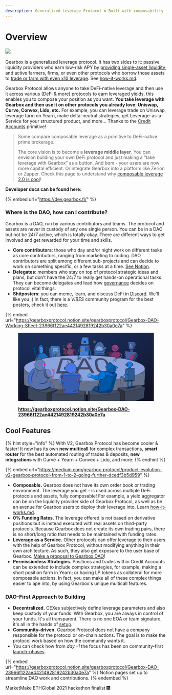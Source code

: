 ```yaml
---
description: Generalized Leverage Protocol ⚙ Built with composability in mind <3
---
```


# Overview&#x20;

![](.gitbook/assets/IMG\_7234.PNG)

Gearbox is a generalized leverage protocol. It has two sides to it: passive liquidity providers who earn low-risk APY by [providing single-asset liquidity](liquidity-providers/manage-liquidity.md); and active farmers, firms, or even other protocols who borrow those assets to [trade or farm with even x10 leverage](overview/credit-account/). See [how-it-works.md](overview/how-it-works.md "mention").

Gearbox Protocol allows anyone to take DeFi-native leverage and then use it across various (DeFi & more) protocols to earn leveraged yields, this enables you to compose your position as you want. **You take leverage with Gearbox and then use it on other protocols you already love: Uniswap, Curve, Convex, Lido, etc.** For example, you can leverage trade on Uniswap, leverage farm on Yearn, make delta-neutral strategies, get Leverage-as-a-Service for your structured product, and more... Thanks to the [Credit Accounts](overview/credit-account/) primitive!

> Some compare composable leverage as a primitive to DeFi-native prime brokerage.
>
> The core vision is to become a **leverage middle layer**. You can envision building your own DeFi protocol and just making a “take leverage with Gearbox” as a button. And _bam_ - your users are now more capital efficient. Or integrate Gearbox into a platform like Zerion or Zapper. Check this page to understand why [composable leverage 2.0 is cool](leverage-2.0-is-composable.md)!

**Developer docs can be found here:**

{% embed url="https://dev.gearbox.fi/" %}

### **Where is the DAO, how can I contribute?**

Gearbox is a DAO, run by various contributors and teams. The protocol and assets are never in custody of any one single person. You can be in a DAO but not be 24/7 active, which is totally okay. There are different ways to get involved and get rewarded for your time and skills.&#x20;

* **Core contributors**: those who day and/or night work on different tasks as core contributors, ranging from marketing to coding. DAO contributors are split among different sub-projects and can decide to work on something specific, or a few tasks at a time. [See Notion](https://gearboxprotocol.notion.site/Gearbox-DAO-23966f122ae4421492819242b30a0e7a).&#x20;
* **Delegates**: members who stay on top of protocol strategic ideas and plans, but don’t have the 24/7 to really get hands-on operational tasks. They can become delegates and lead how [governance](governance/setup/) decides on protocol vital things.&#x20;
* **Shitposters**: you can meme, learn, and discuss DeFi in [Discord](https://discord.com/invite/gearbox). We’ll like you ;) In fact, there is a _VIBES_ community program for the best posters, check it out [here](https://medium.com/gearbox-protocol/vibes-community-program-is-starting-welcome-to-the-1st-stage-e64a03f4c025).

{% embed url="https://gearboxprotocol.notion.site/gearboxprotocol/Gearbox-DAO-Working-Sheet-23966f122ae4421492819242b30a0e7a" %}

<figure><img src=".gitbook/assets/IMG_0418.png" alt=""><figcaption><p><strong></strong><a href="https://gearboxprotocol.notion.site/Gearbox-DAO-23966f122ae4421492819242b30a0e7a"><strong>https://gearboxprotocol.notion.site/Gearbox-DAO-23966f122ae4421492819242b30a0e7a</strong></a><strong></strong></p></figcaption></figure>

## **Cool Features**

{% hint style="info" %}
With V2, Gearbox Protocol has become cooler & faster! It now has its own **new multicall** for complex transactions, **smart router** for the best automated routing of trades & deposits, **new integrations** with Curve + Yearn + Convex + Lido, and more:
{% endhint %}

{% embed url="https://medium.com/gearbox-protocol/product-evolution-v2-gearbox-protocol-from-1-to-2-going-further-dcedf3b5d959" %}

* **Composable.** Gearbox does not have its own order book or trading environment. The leverage you get - is used across multiple DeFi protocols and assets, fully composable! For example, a yield aggregator can be on the liquidity provider side of Gearbox Protocol, as well as be an avenue for Gearbox users to deploy their leverage into. Learn [how-it-works.md](overview/how-it-works.md "mention").
* **0% Funding Rates**. The leverage offered is not based on derivative positions but is instead executed with real assets on third-party protocols. Because Gearbox does not create its own trading pairs, there is no short/long ratio that needs to be maintained with funding rates.&#x20;
* **Leverage as a Service.** Other protocols can offer leverage to their users with the help of Gearbox Protocol, without modifying anything in their own architecture. As such, they also get exposure to the user base of Gearbox. [Make a proposal to Gearbox DAO](https://gov.gearbox.fi/t/template-proposal-for-managing-gearbox-protocol-parameters/100)!
* **Permissionless Strategies.** Positions and trades within Credit Accounts can be extended to include complex strategies, for example, making a short position farm in Yearn; or having LP tokens as collateral for more composable actions. In fact, you can make all of these complex things easier to ape into, by using Gearbox's unique multicall features.

### DAO-First Approach to Building

* **Decentralized.** CEXes subjectively define leverage parameters and also keep custody of your funds. With Gearbox, you are always in control of your funds. It's all transparent. There is no one EOA or team signature, it's all in the hands of [setup](governance/setup/ "mention").
* **Community-driven.** Gearbox Protocol does not have a company responsible for the protocol or on-chain actions. The goal is to make the protocol work based on how the community wants it.&#x20;
* You can check how from _day -1_ the focus has been on community-first [launch-phases](overview/launch-phases/ "mention").

{% embed url="https://gearboxprotocol.notion.site/gearboxprotocol/Gearbox-DAO-23966f122ae4421492819242b30a0e7a" %}
Notion pages set up to streamline DAO work and contributions.
{% endembed %}

MarketMake ETHGlobal 2021 hackathon finalist 🎆
